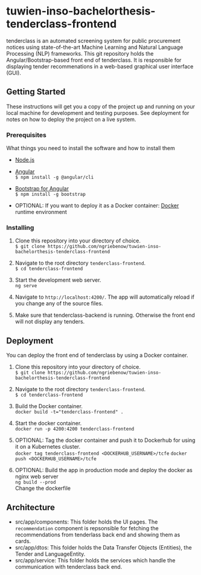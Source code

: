 # tuwien-inso-bachelorthesis-tenderclass-frontend

tenderclass is an automated screening system for public procurement notices using state-of-the-art Machine Learning and Natural Language Processing (NLP) frameworks.
This git repository holds the Angular/Bootstrap-based front end of tenderclass. It is responsible for displaying tender recommenations in a web-based graphical user interface (GUI).

## Getting Started

These instructions will get you a copy of the project up and running on your local machine for development and testing purposes. See deployment for notes on how to deploy the project on a live system.

### Prerequisites

What things you need to install the software and how to install them

- [Node.js](https://nodejs.org/en/)
- [Angular](https://angular.io/)</br>
  `$ npm install -g @angular/cli`
- [Bootstrap for Angular](https://getbootstrap.com/)</br>
  `$ npm install -g bootstrap`

- OPTIONAL: If you want to deploy it as a Docker container: [Docker](https://www.docker.com/) runtime environment

### Installing

1. Clone this repository into your directory of choice.<br/>
`$ git clone https://github.com/ngriebenow/tuwien-inso-bachelorthesis-tenderclass-frontend`

2. Navigate to the root directory `tenderclass-frontend`.<br/>
`$ cd tenderclass-frontend`

3. Start the development web server.</br>
`ng serve`

4. Navigate to `http://localhost:4200/`. The app will automatically reload if you change any of the source files.

5. Make sure that tenderclass-backend is running. Otherwise the front end will not display any tenders.

## Deployment

You can deploy the front end of tenderclass by using a Docker container.

1. Clone this repository into your directory of choice.<br/>
`$ git clone https://github.com/ngriebenow/tuwien-inso-bachelorthesis-tenderclass-frontend`

2. Navigate to the root directory `tenderclass-frontend`.<br/>
`$ cd tenderclass-frontend`

3. Build the Docker container.<br/>
`docker build -t="tenderclass-frontend" .`

4. Start the docker container.<br/>
`docker run -p 4200:4200 tenderclass-frontend`

5. OPTIONAL: Tag the docker container and push it to Dockerhub for using it on a Kubernetes cluster.<br/>
`docker tag tenderclass-frontend <DOCKERHUB_USERNAME>/tcfe`
`docker push <DOCKERHUB_USERNAME>/tcfe`

6. OPTIONAL: Build the app in production mode and deploy the docker as nginx web server<br/>
`ng build --prod`<br/>
Change the dockerfile

## Architecture
- src/app/components: This folder holds the UI pages. The `recommendation` component is repsonsible for fetching the recommendations from tenderlass back end and showing them as cards.
- src/app/dtos: This folder holds the Data Transfer Objects (Entities), the Tender and LanguageEntity.
- src/app/service: This folder holds the services which handle the communication with tenderclass back end.
